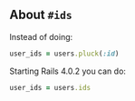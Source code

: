 ## About `#ids`

Instead of doing:

```ruby
user_ids = users.pluck(:id)
```

Starting Rails 4.0.2 you can do:

```ruby
user_ids = users.ids
```